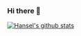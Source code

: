### Hi there 👋

[![Hansel's github stats](https://github-readme-stats.vercel.app/api?username=hansels)](https://github.com/anuraghazra/github-readme-stats)
<!--
**hansels/hansels** is a ✨ _special_ ✨ repository because its `README.md` (this file) appears on your GitHub profile.

Here are some ideas to get you started:

- 🔭 I’m currently working on ...
- 🌱 I’m currently learning ...
- 👯 I’m looking to collaborate on ...
- 🤔 I’m looking for help with ...
- 💬 Ask me about ...
- 📫 How to reach me: ...
- 😄 Pronouns: ...
- ⚡ Fun fact: ...
-->
